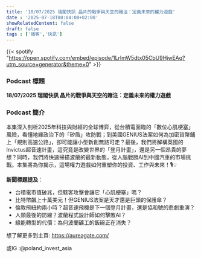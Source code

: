 ```yaml
---
title: '18/07/2025 瑞閣快訊 晶片的戰爭與天空的賭注：定義未來的權力遊戲'
date : '2025-07-18T00:04:00+02:00'
showRelatedContent: false
draft: false
tags : ['播客','快訊']
---
```

{{< spotify "https://open.spotify.com/embed/episode/1LrlmW5dtx05CbU9HjwEAq?utm_source=generator&theme=0" >}}

### Podcast 標題

**18/07/2025 瑞閣快訊 晶片的戰爭與天空的賭注：定義未來的權力遊戲**

### Podcast 簡介

本集深入剖析2025年科技與財經的全球博弈，從台積電面臨的「數位心肌梗塞」風險，看懂地緣政治下的「矽盾」攻防戰；到美國GENIUS法案如何為加密貨幣鋪上「規則高速公路」，卻可能讓小型新創無路可走？最後，我們將解構英國的Invictus超音速計畫，這究竟是改變世界的「登月計畫」，還是另一個昂貴的夢想？同時，我們將快速掃描波蘭的最新動態，從人腦戰勝AI到中國汽車的市場挑戰。本集將為你揭示，這場權力遊戲如何重塑你的投資、工作與未來！🎙️💡

**新聞標題提及**：

*   台積電市值破兆，但駭客攻擊會讓它「心肌梗塞」嗎？
*   比特幣飆上十萬美元！但GENIUS法案是天才還是巨頭的保護傘？
*   倫敦飛紐約兩小時？超音速飛機是下一個登月計畫，還是協和號的悲劇重演？
*   人類最後的防線？波蘭程式設計師如何擊敗AI？
*   綠能轉型的代價：為何波蘭礦工的飯碗正在消失？

想了解更多到主頁: https://aureagate.com/

或IG :@poland_invest_asia